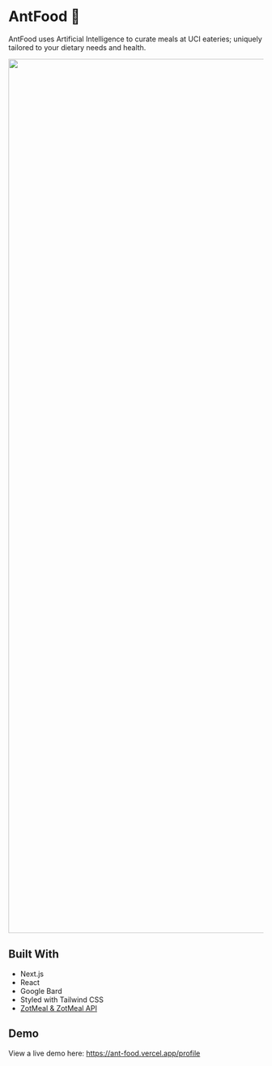 # AntFood 🐜

AntFood uses Artificial Intelligence to curate meals at UCI eateries; uniquely tailored to your dietary needs and health.

<p align="center">
  <img width="1728" alt="AntFood Landing" src="https://github.com/KevinWu098/AntFood/assets/100006999/ddd15da6-279a-4723-944c-3257575c24e4">
</p>

## Built With
- Next.js
- React
- Google Bard
- Styled with Tailwind CSS
- [ZotMeal & ZotMeal API](https://www.zotmeal.com/) 

## Demo
View a live demo here: https://ant-food.vercel.app/profile
